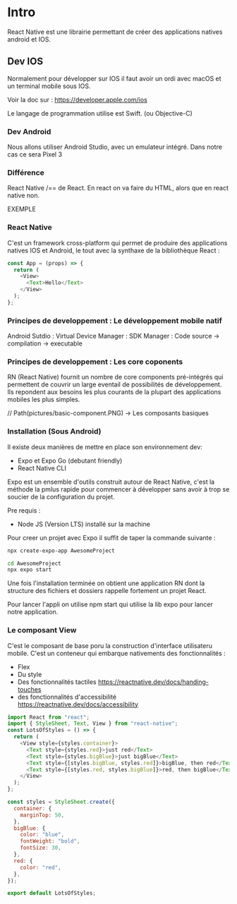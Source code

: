 # Intro

React Native est une librairie permettant de créer des applications natives android et IOS.

## Dev IOS

Normalement pour développer sur IOS il faut avoir un ordi avec macOS et un terminal mobile sous IOS.

Voir la doc sur :
https://developer.apple.com/ios

Le langage de programmation utilise est Swift. (ou Objective-C)

### Dev Android

Nous allons utiliser Android Studio, avec un emulateur intégré. Dans notre cas ce sera Pixel 3

### Différence

React Native /== de React.
En react on va faire du HTML, alors que en react native non.

EXEMPLE

### React Native

C'est un framework cross-platform qui permet de produire des applications natives IOS et Android, le tout avec la synthaxe de la bibliothèque React :

```javascript
const App = (props) => {
  return (
    <View>
      <Text>Hello</Text>
    </View>
  );
};
```

### Principes de developpement : Le développement mobile natif

Android Sutdio :
Virtual Device Manager :
SDK Manager :
Code source -> compilation -> executable

### Principes de developpement : Les core coponents

RN (React Native) fournit un nombre de core components pré-intégrés qui permettent de couvrir un large eventail de possibilités de développement. Ils repondent aux besoins les plus courants de la plupart des applications mobiles les plus simples.

// Path(pictures/basic-component.PNG) -> Les composants basiques

### Installation (Sous Android)

Il existe deux manières de mettre en place son environnement dev:

- Expo et Expo Go (debutant friendly)
- React Native CLI

Expo est un ensemble d'outils construit autour de React Native, c'est la méthode la pmlus rapide pour commencer à développer sans avoir à trop se soucier de la configuration du projet.

Pre requis :

- Node JS (Version LTS) installé sur la machine

Pour creer un projet avec Expo il suffit de taper la commande suivante :

```bash
npx create-expo-app AwesomeProject

cd AwesomeProject
npx expo start
```

Une fois l'installation terminée on obtient une application RN dont la structure des fichiers et dossiers rappelle fortement un projet React.

Pour lancer l'appli on utilise npm start qui utilise la lib expo pour lancer notre application.

### Le composant View

C'est le composant de base poru la construction d'interface utilisateru mobile.
C'est un conteneur qui embarque nativements des fonctionnalités :

- Flex
- Du style
- Des fonctionnalités tactiles https://reactnative.dev/docs/handing-touches
- des fonctionnalités d'accessibilité https://reactnative.dev/docs/accessibility

```javascript
import React from "react";
import { StyleSheet, Text, View } from "react-native";
const LotsOfStyles = () => {
  return (
    <View style={styles.container}>
      <Text style={styles.red}>just red</Text>
      <Text style={styles.bigBlue}>just bigBlue</Text>
      <Text style={[styles.bigBlue, styles.red]}>bigBlue, then red</Text>
      <Text style={[styles.red, styles.bigBlue]}>red, then bigBlue</Text>
    </View>
  );
};

const styles = StyleSheet.create({
  container: {
    marginTop: 50,
  },
  bigBlue: {
    color: "blue",
    fontWeight: "bold",
    fontSize: 30,
  },
  red: {
    color: "red",
  },
});

export default LotsOfStyles;
```
